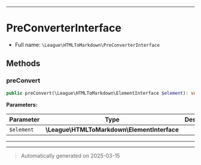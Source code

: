 ***

# PreConverterInterface





* Full name: `\League\HTMLToMarkdown\PreConverterInterface`



## Methods


### preConvert



```php
public preConvert(\League\HTMLToMarkdown\ElementInterface $element): void
```








**Parameters:**

| Parameter | Type | Description |
|-----------|------|-------------|
| `$element` | **\League\HTMLToMarkdown\ElementInterface** |  |





***


***
> Automatically generated on 2025-03-15
